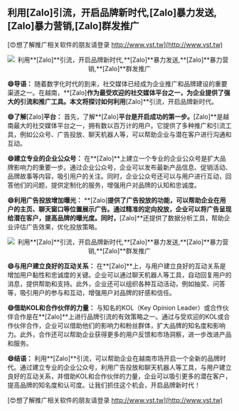 ## **利用**[Zalo]**引流，开启品牌新时代,**[Zalo]**暴力发送,**[Zalo]**暴力营销,**[Zalo]**群发推广**

[😍想了解推广相关软件的朋友请登录 http://www.vst.tw](http://www.vst.tw)

 <center><img src="https://vst.tw/MP4/tuiguang/png/4.png" alt="利用**[Zalo]**引流，开启品牌新时代,**[Zalo]**暴力发送,**[Zalo]**暴力营销,**[Zalo]**群发推广"></center>

**😄导语：**
随着数字化时代的到来，社交媒体已经成为企业推广和品牌建设的重要渠道之一。在越南，**[Zalo]**作为最受欢迎的社交媒体平台之一，为企业提供了强大的引流和推广工具。本文将探讨如何利用**[Zalo]**引流，开启品牌新时代。

**😄了解**[Zalo]**平台：**
首先，了解**[Zalo]**平台是开启成功的第一步。**[Zalo]**是越南最大的社交媒体平台之一，拥有数以百万计的用户。它提供了多种推广和引流工具，例如公众号、广告投放、聊天机器人等，可以帮助企业与潜在客户进行沟通和互动。

**😄建立专业的企业公众号：**
在**[Zalo]**上建立一个专业的企业公众号是扩大品牌影响力的重要一步。通过企业公众号，企业可以发布最新产品信息、促销活动、品牌故事等内容，吸引用户的关注。同时，企业公众号还可以与用户进行互动，回答他们的问题，提供定制化的服务，增强用户对品牌的认知和忠诚度。

**😄利用广告投放增加曝光：**
**[Zalo]**提供了广告投放的功能，可以帮助企业在用户的主页、聊天窗口等位置展示广告。通过精准的定向投放，企业可以将广告呈现给潜在客户，提高品牌的曝光度。同时，**[Zalo]**还提供了数据分析工具，帮助企业评估广告效果，优化投放策略。

 <center><img src="https://vst.tw/MP4/tuiguang/png/2.png" alt="利用**[Zalo]**引流，开启品牌新时代,**[Zalo]**暴力发送,**[Zalo]**暴力营销,**[Zalo]**群发推广"></center>

**😄与用户建立良好的互动关系：**
在**[Zalo]**上，与用户建立良好的互动关系是增加用户黏性和忠诚度的关键。企业可以通过聊天机器人等工具，自动回复用户的消息，提供帮助和支持。此外，企业还可以组织各种互动活动，例如抽奖、问答等，吸引用户的参与和互动，增强用户对品牌的好感和信任。

**😄借助KOL和合作伙伴的力量：**
与知名的KOL（Key Opinion Leader）或合作伙伴合作是在**[Zalo]**上进行品牌引流的有效策略之一。通过与受欢迎的KOL或合作伙伴合作，企业可以借助他们的影响力和粉丝群体，扩大品牌的知名度和影响力。此外，合作还可以帮助企业获得更多的用户反馈和市场洞察，进一步改进产品和服务。

**😄结语：**
利用**[Zalo]**引流，可以帮助企业在越南市场开启一个全新的品牌时代。通过建立专业的企业公众号，利用广告投放和聊天机器人等工具，与用户建立良好的互动关系，并借助KOL和合作伙伴的力量，企业可以吸引更多的潜在客户，提高品牌的知名度和认可度。让我们抓住这个机会，开启品牌新时代！

[😍想了解推广相关软件的朋友请登录 http://www.vst.tw](http://www.vst.tw)



